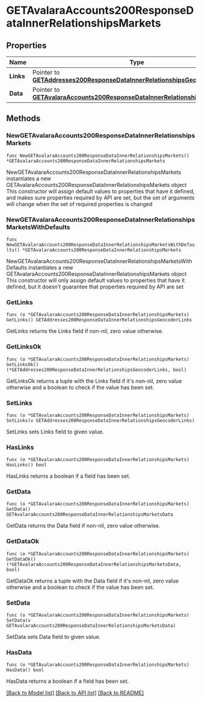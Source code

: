 # GETAvalaraAccounts200ResponseDataInnerRelationshipsMarkets

## Properties

Name | Type | Description | Notes
------------ | ------------- | ------------- | -------------
**Links** | Pointer to [**GETAddresses200ResponseDataInnerRelationshipsGeocoderLinks**](GETAddresses200ResponseDataInnerRelationshipsGeocoderLinks.md) |  | [optional] 
**Data** | Pointer to [**GETAvalaraAccounts200ResponseDataInnerRelationshipsMarketsData**](GETAvalaraAccounts200ResponseDataInnerRelationshipsMarketsData.md) |  | [optional] 

## Methods

### NewGETAvalaraAccounts200ResponseDataInnerRelationshipsMarkets

`func NewGETAvalaraAccounts200ResponseDataInnerRelationshipsMarkets() *GETAvalaraAccounts200ResponseDataInnerRelationshipsMarkets`

NewGETAvalaraAccounts200ResponseDataInnerRelationshipsMarkets instantiates a new GETAvalaraAccounts200ResponseDataInnerRelationshipsMarkets object
This constructor will assign default values to properties that have it defined,
and makes sure properties required by API are set, but the set of arguments
will change when the set of required properties is changed

### NewGETAvalaraAccounts200ResponseDataInnerRelationshipsMarketsWithDefaults

`func NewGETAvalaraAccounts200ResponseDataInnerRelationshipsMarketsWithDefaults() *GETAvalaraAccounts200ResponseDataInnerRelationshipsMarkets`

NewGETAvalaraAccounts200ResponseDataInnerRelationshipsMarketsWithDefaults instantiates a new GETAvalaraAccounts200ResponseDataInnerRelationshipsMarkets object
This constructor will only assign default values to properties that have it defined,
but it doesn't guarantee that properties required by API are set

### GetLinks

`func (o *GETAvalaraAccounts200ResponseDataInnerRelationshipsMarkets) GetLinks() GETAddresses200ResponseDataInnerRelationshipsGeocoderLinks`

GetLinks returns the Links field if non-nil, zero value otherwise.

### GetLinksOk

`func (o *GETAvalaraAccounts200ResponseDataInnerRelationshipsMarkets) GetLinksOk() (*GETAddresses200ResponseDataInnerRelationshipsGeocoderLinks, bool)`

GetLinksOk returns a tuple with the Links field if it's non-nil, zero value otherwise
and a boolean to check if the value has been set.

### SetLinks

`func (o *GETAvalaraAccounts200ResponseDataInnerRelationshipsMarkets) SetLinks(v GETAddresses200ResponseDataInnerRelationshipsGeocoderLinks)`

SetLinks sets Links field to given value.

### HasLinks

`func (o *GETAvalaraAccounts200ResponseDataInnerRelationshipsMarkets) HasLinks() bool`

HasLinks returns a boolean if a field has been set.

### GetData

`func (o *GETAvalaraAccounts200ResponseDataInnerRelationshipsMarkets) GetData() GETAvalaraAccounts200ResponseDataInnerRelationshipsMarketsData`

GetData returns the Data field if non-nil, zero value otherwise.

### GetDataOk

`func (o *GETAvalaraAccounts200ResponseDataInnerRelationshipsMarkets) GetDataOk() (*GETAvalaraAccounts200ResponseDataInnerRelationshipsMarketsData, bool)`

GetDataOk returns a tuple with the Data field if it's non-nil, zero value otherwise
and a boolean to check if the value has been set.

### SetData

`func (o *GETAvalaraAccounts200ResponseDataInnerRelationshipsMarkets) SetData(v GETAvalaraAccounts200ResponseDataInnerRelationshipsMarketsData)`

SetData sets Data field to given value.

### HasData

`func (o *GETAvalaraAccounts200ResponseDataInnerRelationshipsMarkets) HasData() bool`

HasData returns a boolean if a field has been set.


[[Back to Model list]](../README.md#documentation-for-models) [[Back to API list]](../README.md#documentation-for-api-endpoints) [[Back to README]](../README.md)


